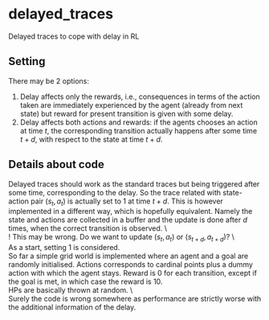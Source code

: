 # delayed_traces
Delayed traces to cope with delay in RL


## Setting

There may be 2 options:
  1. Delay affects only the rewards, i.e., consequences in terms of the action taken are immediately experienced by the agent (already from next state) but reward for present transition is given with some delay.
  2. Delay affects both actions and rewards: if the agents chooses an action at time $t$, the corresponding transition actually happens after some time $t+d$, with respect to the state at time $t+d$.


## Details about code

Delayed traces should work as the standard traces but being triggered after some time, corresponding to the delay. So the trace related with state-action pair $(s_t, a_t)$ is actually set to $1$ at time $t+d$. This is however implemented in a different way, which is hopefully equivalent. Namely the state and actions are collected in a buffer and the update is done after $d$ times, when the correct transition is observed. \ \
! This may be wrong. Do we want to update $(s_t, a_t)$ or $(s_{t+d}, a_{t+d})$? \ \
As a start, setting $1$ is considered. \
So far a simple grid world is implemented where an agent and a goal are randomly initialised. Actions corresponds to cardinal points plus a dummy action with which the agent stays. Reward is $0$ for each transition, except if the goal is met, in which case the reward is $10$. \
HPs are basically thrown at random. \ \
Surely the code is wrong somewhere as performance are strictly worse with the additional information of the delay.
